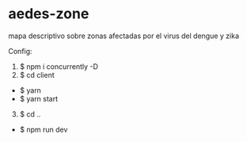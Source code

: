 # aedes-zone
mapa descriptivo sobre zonas afectadas por el virus del dengue y zika

Config:


1) $ npm i concurrently -D
2) $ cd client 
  *  $ yarn
  *  $ yarn start
3) $ cd ..
  * $ npm run dev
